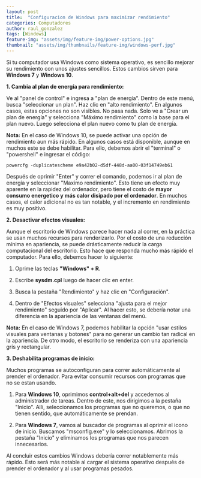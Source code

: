 ```yaml
---
layout: post
title:  "Configuracion de Windows para maximizar rendimiento"
categories: Computadores 
author: raul_gonzalez
tags: [Windows]
feature-img: "assets/img/feature-img/power-options.jpg"
thumbnail: "assets/img/thumbnails/feature-img/windows-perf.jpg"
---
```


Si tu computador usa Windows como sistema operativo, es sencillo mejorar su rendimiento con unos ajustes sencillos. Estos cambios sirven para **Windows 7** y **Windows 10**. 

**1. Cambia al plan de energía para rendimiento:**

Ve al "panel de control" e ingresa a "plan de energía". Dentro de este menú, busca "seleccionar un plan". Haz clic en "alto rendimiento". En algunos casos, estas opciones no son visibles. No pasa nada. Solo ve a "Crear un plan de energía" y selecciona "Máximo rendimiento" como la base para el plan nuevo. Luego selecciona el plan nuevo como tu plan de energía. 

__Nota:__ En el caso de Windows 10, se puede activar una opción de rendimiento aun más rápido. En algunos casos está disponible, aunque en muchos este se debe habilitar. Para ello, debemos abrir el "terminal" o "powershell" e ingresar el código:


```
powercfg -duplicatescheme e9a42b02-d5df-448d-aa00-03f14749eb61
```

Después de oprimir "Enter" y correr el comando, podemos ir al plan de energía y seleccionar "Maximo rendimiento". Esto tiene un efecto muy aparente en la rapidez del ordenador, pero tiene el costo de **mayor consumo energetico y más calor disipado por el ordenador**. En muchos casos, el calor adicional no es tan notable, y el incremento en rendimiento es muy positivo. 


**2. Desactivar efectos visuales:**

Aunque el escritorio de Windows parece hacer nada al correr, en la práctica se usan muchos recursos para renderizarlo. Por el costo de una reducción mínima en apariencia, se puede drásticamente reducir la carga computacional del escritorio. Esto hace que responda mucho más rápido el computador. Para ello, debemos hacer lo siguiente:

1. Oprime las teclas **"Windows" + R**.

2. Escribe __sysdm.cpl__ luego de hacer clic en enter. 

3. Busca la pestaña "Rendimiento" y haz clic en "Configuración".

4. Dentro de "Efectos visuales" selecciona "ajusta para el mejor rendimiento" seguido por "Aplicar". Al hacer esto, se debería notar una diferencia en la apariencia de las ventanas del menú.    

__Nota:__ En el caso de Windows 7, podemos habilitar la opción "usar estilos visuales para ventanas y botones" para no generar un cambio tan radical en la apariencia. De otro modo, el escritorio se renderiza con una apariencia gris y rectangular.


**3. Deshabilita programas de inicio:** 

Muchos programas se autoconfiguran para correr automáticamente al prender el ordenador. Para evitar consumir recursos con programas que  
no se estan usando. 
1. Para __Windows 10__, oprimimos __control+alt+del__ y accedemos al administrador de tareas. Dentro de este, nos dirigimos a la pestaña "Inicio". Allí, seleccionamos los programas que no queremos, o que no tienen sentido, que automáticamente se prendan. 

2. Para __Windows 7__, vamos al buscador de programas al oprimir el icono de inicio. Buscamos "msconfig.exe" y lo seleccionamos. Abrimos la pestaña "Inicio" y eliminamos los programas que nos parecen innecesarios.

Al concluir estos cambios Windows debería correr notablemente más rápido. Esto será más notable al cargar el sistema operativo después de prender el ordenador y al usar programas pesados.
